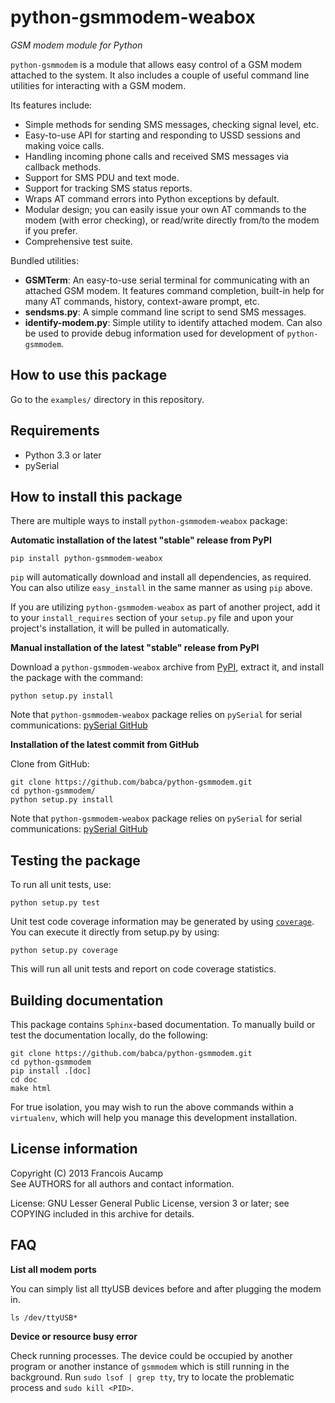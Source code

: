 python-gsmmodem-weabox
===================

*GSM modem module for Python*

`python-gsmmodem` is a module that allows easy control of a GSM modem attached
to the system. It also includes a couple of useful command line utilities for
interacting with a GSM modem.

Its features include:

- Simple methods for sending SMS messages, checking signal level, etc.
- Easy-to-use API for starting and responding to USSD sessions and making voice calls.
- Handling incoming phone calls and received SMS messages via callback methods.
- Support for SMS PDU and text mode.
- Support for tracking SMS status reports.
- Wraps AT command errors into Python exceptions by default.
- Modular design; you can easily issue your own AT commands to the modem (with
  error checking), or read/write directly from/to the modem if you prefer.
- Comprehensive test suite.

Bundled utilities:

- **GSMTerm**: An easy-to-use serial terminal for communicating with an
  attached GSM modem. It features command completion, built-in help for many AT
  commands, history, context-aware prompt, etc.
- **sendsms.py**: A simple command line script to send SMS messages.
- **identify-modem.py**: Simple utility to identify attached modem. Can also be
  used to provide debug information used for development of `python-gsmmodem`.

How to use this package
-----------------------

Go to the `examples/` directory in this repository.


Requirements
------------

- Python 3.3 or later
- pySerial

How to install this package
---------------------------

There are multiple ways to install ``python-gsmmodem-weabox`` package:

**Automatic installation of the latest "stable" release from PyPI**

    pip install python-gsmmodem-weabox

`pip` will automatically download and install all dependencies, as required. You can also utilize ``easy_install`` in the same manner as using ``pip`` above.

If you are utilizing ``python-gsmmodem-weabox`` as part of another project, add it to your ``install_requires`` section of your ``setup.py`` file and upon your project's installation, it will be pulled in automatically.

**Manual installation of the latest "stable" release from PyPI**

Download a ``python-gsmmodem-weabox`` archive from [PyPI](https://pypi.python.org/pypi/python-gsmmodem-weabox), extract it, and install the package with the command:

    python setup.py install

Note that ``python-gsmmodem-weabox`` package relies on ``pySerial`` for serial communications: [pySerial GitHub](https://github.com/pyserial/pyserial)

**Installation of the latest commit from GitHub**

Clone from GitHub:

    git clone https://github.com/babca/python-gsmmodem.git
    cd python-gsmmodem/
    python setup.py install

Note that ``python-gsmmodem-weabox`` package relies on ``pySerial`` for serial communications: [pySerial GitHub](https://github.com/pyserial/pyserial)

Testing the package
-------------------

To run all unit tests, use:

    python setup.py test

Unit test code coverage information may be generated by using [`coverage`](https://pypi.python.org/pypi/coverage/). You can execute it directly from setup.py by using:

    python setup.py coverage

This will run all unit tests and report on code coverage statistics.

Building documentation
----------------------

This package contains `Sphinx`-based documentation. To manually build or test the documentation locally, do the following:

    git clone https://github.com/babca/python-gsmmodem.git
    cd python-gsmmodem
    pip install .[doc]
    cd doc
    make html

For true isolation, you may wish to run the above commands within a `virtualenv`, which will help you manage this development installation.

License information
-------------------

Copyright (C) 2013 Francois Aucamp  
See AUTHORS for all authors and contact information.

License: GNU Lesser General Public License, version 3 or later; see COPYING included in this archive for details.

FAQ
---

**List all modem ports**

You can simply list all ttyUSB devices before and after plugging the modem in.

    ls /dev/ttyUSB*

**Device or resource busy error**

Check running processes. The device could be occupied by another program or another instance of `gsmmodem` which is still running in the background. Run ``sudo lsof | grep tty``, try to locate the problematic process and ``sudo kill <PID>``.
